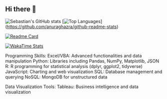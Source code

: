 ## Hi there 👋


![Sebastian's GitHub stats](https://github-readme-stats.vercel.app/api?username=SRF-DS&show_icons=true&theme=tokyonight)
[![Top Languages](https://github-readme-stats.vercel.app/api/top-langs/?username=SRF-DS&layout=compact&theme=radical)]
(https://github.com/anuraghazra/github-readme-stats)

[![Readme Card](https://github-readme-stats.vercel.app/api/pin/?username=YOUR_USERNAME&repo=REPO_NAME&theme=radical)](https://github.com/SRF-DS/SRF-DS)

[![WakaTime Stats](https://github-readme-stats.vercel.app/api/wakatime?username=YOUR_WAKATIME_USERNAME&theme=radical)](https://github.com/SRF-DS/github-readme-stats)




Programming Skills:
  Excel/VBA: Advanced functionalities and data manipulation
  Python: Libraries including Pandas, NumPy, Matplotlib, JSON
  R: R programming for statistical analysis (dplyr, ggplot2, tidyverse) 
  JavaScript: Charting and web visualization
  SQL: Database management and querying
  NoSQL: MongoDB for unstructured data

Data Visualization Tools:
  Tableau: Business intelligence and data visualization

<!--
Original code for GitHub Stats
![Anurag's GitHub stats](https://github-readme-stats.vercel.app/api?username=anuraghazra&show_icons=true&theme=radical)

**SRF-DS/SRF-DS** is a ✨ _special_ ✨ repository because its `README.md` (this file) appears on your GitHub profile.

Data Visualization Tools:
  HTML/CSS: Front-end web development for dashboards
  JavaScript Libraries: D3.js and Leaflet.js for interactive visualizations

Machine Learning:
  Supervised Learning: Techniques for predictive modeling
  Unsupervised Learning: Clustering methods and data segmentation
  Deep Learning: Advanced neural network models

Data Engineering:
  ETL Processes: Extract, Transform, Load methodologies
  Big Data Technologies: Hadoop and Spark



Here are some ideas to get you started:

- 🔭 I’m currently working on ...
- 🌱 I’m currently learning ...
- 👯 I’m looking to collaborate on ...
- 🤔 I’m looking for help with ...
- 💬 Ask me about ...
- 📫 How to reach me: ...
- 😄 Pronouns: ...
- ⚡ Fun fact: ...
-->

